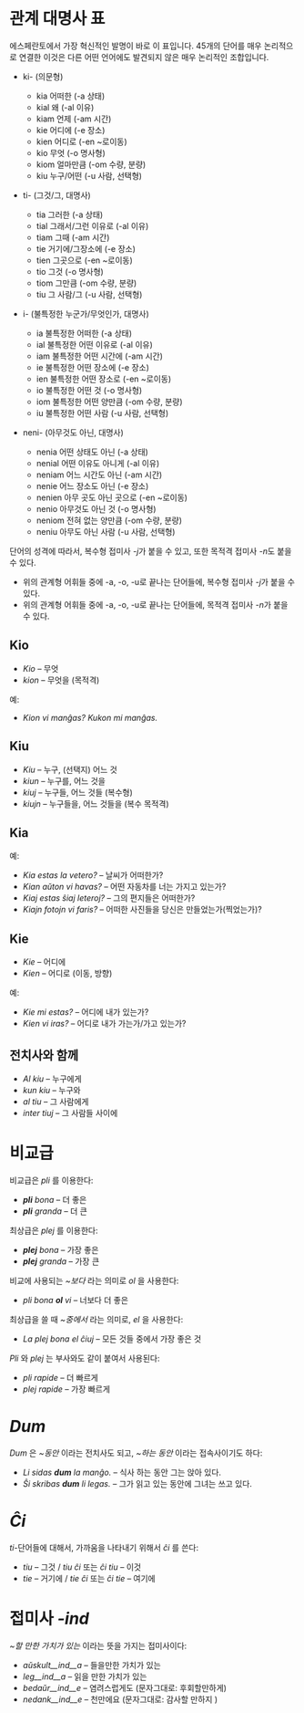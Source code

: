 # 관계 대명사 표

에스페란토에서 가장 혁신적인 발명이 바로 이 표입니다. 45개의 단어를 매우 논리적으로 연결한 이것은 다른 어떤 언어에도 발견되지 않은 매우 논리적인 조합입니다.

- ki- (의문형)
  - kia 어떠한 (-a 상태)
  - kial 왜 (-al 이유)
  - kiam 언제 (-am 시간)
  - kie 어디에 (-e 장소)
  - kien 어디로 (-en ~로이동)
  - kio 무엇 (-o 명사형)
  - kiom 얼마만큼 (-om 수량, 분량)
  - kiu 누구/어떤 (-u 사람, 선택형)

- ti- (그것/그, 대명사)
  - tia 그러한 (-a 상태)
  - tial 그래서/그런 이유로 (-al 이유)
  - tiam 그때 (-am 시간)
  - tie 거기에/그장소에 (-e 장소)
  - tien 그곳으로 (-en ~로이동)
  - tio 그것 (-o 명사형)
  - tiom 그만큼 (-om 수량, 분량)
  - tiu 그 사람/그 (-u 사람, 선택형)

- i- (불특정한 누군가/무엇인가, 대명사)
  - ia 불특정한 어떠한 (-a 상태)
  - ial 불특정한 어떤 이유로 (-al 이유)
  - iam 불특정한 어떤 시간에 (-am 시간)
  - ie 불특정한 어떤 장소에 (-e 장소)
  - ien 불특정한 어떤 장소로 (-en ~로이동)
  - io 불특정한 어떤 것 (-o 명사형)
  - iom 불특정한 어떤 양만큼 (-om 수량, 분량)
  - iu 불특정한 어떤 사람 (-u 사람, 선택형)
  
- neni- (아무것도 아닌, 대명사)
  - nenia 어떤 상태도 아닌 (-a 상태)
  - nenial 어떤 이유도 아니게 (-al 이유)
  - neniam 어느 시간도 아닌 (-am 시간)
  - nenie 어느 장소도 아닌 (-e 장소)
  - nenien 아무 곳도 아닌 곳으로 (-en ~로이동)
  - nenio 아무것도 아닌 것 (-o 명사형)
  - neniom 전혀 없는 양만큼 (-om 수량, 분량)
  - neniu 아무도 아닌 사람 (-u 사람, 선택형)

단어의 성격에 따라서, 복수형 접미사 *-j*가 붙을 수 있고, 또한 목적격 접미사 *-n*도 붙을 수 있다.

- 위의 관계형 어휘들 중에 -a, -o, -u로 끝나는 단어들에, 복수형 접미사 *-j*가 붙을 수 있다. 
- 위의 관계형 어휘들 중에 -a, -o, -u로 끝나는 단어들에, 목적격 접미사 *-n*가 붙을 수 있다.

## Kio 

- *Kio* – 무엇 
- *kion* – 무엇을 (목적격)

예: 

- *Kion vi manĝas? Kukon mi manĝas.*

## Kiu
- *Kiu* – 누구, (선택지) 어느 것
- *kiun* – 누구를, 어느 것을
- *kiuj* – 누구들, 어느 것들 (복수형)
- *kiujn* – 누구들을, 어느 것들을 (복수 목적격)

## Kia

예:

- *Kia estas la vetero?* – 날씨가 어떠한가?
- *Kian aŭton vi havas?* – 어떤 자동차를 너는 가지고 있는가?
- *Kiaj estas ŝiaj leteroj?* – 그의 편지들은 어떠한가?
- *Kiajn fotojn vi faris?* – 어떠한 사진들을 당신은 만들었는가(찍었는가)?

## Kie

- *Kie* – 어디에
- *Kien* – 어디로 (이동, 방향)

예:

- *Kie mi estas?* – 어디에 내가 있는가?
- *Kien vi iras?* – 어디로 내가 가는가/가고 있는가?

## 전치사와 함께

- *Al kiu* – 누구에게
- *kun kiu* – 누구와
- *al tiu* – 그 사람에게
- *inter tiuj* – 그 사람들 사이에

# 비교급

비교급은 *pli* 를 이용한다:

- *__pli__ bona* – 더 좋은
- *__pli__ granda* – 더 큰

최상급은 *plej* 를 이용한다:

- *__plej__ bona* – 가장 좋은
- *__plej__ granda* – 가장 큰

비교에 사용되는 *~보다* 라는 의미로 *ol* 을 사용한다:

- *pli bona __ol__ vi* – 너보다 더 좋은 

최상급을 쓸 때 *~중에서* 라는 의미로, *el* 을 사용한다: 

- *La plej bona el ĉiuj* – 모든 것들 중에서 가장 좋은 것

*Pli* 와 *plej* 는 부사와도 같이 붙여서 사용된다:

- *pli rapide* – 더 빠르게
- *plej rapide* – 가장 빠르게

# *Dum* 

*Dum* 은 *~동안* 이라는 전치사도 되고, *~하는 동안* 이라는 접속사이기도 하다:

- *Li sidas __dum__ la manĝo.* – 식사 하는 동안 그는 앉아 있다.
- *Ŝi skribas __dum__ li legas.* – 그가 읽고 있는 동안에 그녀는 쓰고 있다.

# *Ĉi*

*ti*-단어들에 대해서, 가까움을 나타내기 위해서 *ĉi* 를 쓴다:

- *tiu* – 그것 / *tiu ĉi* 또는 *ĉi tiu* – 이것
- *tie* – 거기에 / *tie ĉi* 또는 *ĉi tie* – 여기에

# 접미사 *-ind*

*~할 만한 가치가 있는* 이라는 뜻을 가지는 접미사이다:

- *aŭskult__ind__a* – 들을만한 가치가 있는
- *leg__ind__a* – 읽을 만한 가치가 있는
- *bedaŭr__ind__e* – 염려스럽게도 (문자그대로: 후회할만하게)
- *nedank__ind__e* – 천만에요 (문자그대로: 감사할 만하지 )

 

